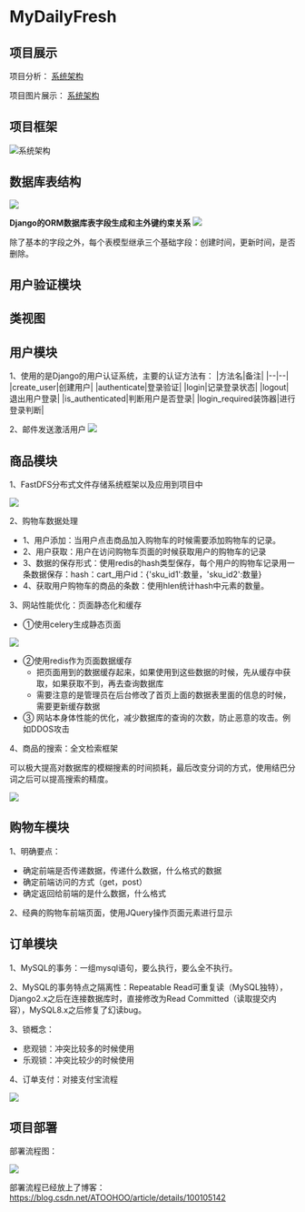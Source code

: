 # MyDailyFresh

## 项目展示
项目分析：
[系统架构](readme/Analysis.md)

项目图片展示：
[系统架构](readme/show.md)

## 项目框架
![系统架构](readme/系统架构.png)

## 数据库表结构
![](readme/数据库表字段分析.png)

**Django的ORM数据库表字段生成和主外键约束关系**
![](readme/数据库表关系图.bmp)

除了基本的字段之外，每个表模型继承三个基础字段：创建时间，更新时间，是否删除。
## 用户验证模块

## 类视图

## 用户模块
1、使用的是Django的用户认证系统，主要的认证方法有：
|方法名|备注|
|--|--|
|create_user|创建用户|
|authenticate|登录验证|
|login|记录登录状态|
|logout|退出用户登录|
|is_authenticated|判断用户是否登录|
|login_required装饰器|进行登录判断|

2、邮件发送激活用户
![](readme/Django发邮件.png)

## 商品模块
1、FastDFS分布式文件存储系统框架以及应用到项目中

![](readme/fastDFS框架.png)


2、购物车数据处理

- 1、用户添加：当用户点击商品加入购物车的时候需要添加购物车的记录。
- 2、用户获取：用户在访问购物车页面的时候获取用户的购物车的记录
- 3、数据的保存形式：使用redis的hash类型保存，每个用户的购物车记录用一条数据保存：hash：cart_用户id：{'sku_id1':数量，'sku_id2':数量}
- 4、获取用户购物车的商品的条数：使用hlen统计hash中元素的数量。

3、网站性能优化：页面静态化和缓存
- ①使用celery生成静态页面

![](readme/静态页面生成流程.png)

- ②使用redis作为页面数据缓存
    - 把页面用到的数据缓存起来，如果使用到这些数据的时候，先从缓存中获取，如果获取不到，再去查询数据库
    - 需要注意的是管理员在后台修改了首页上面的数据表里面的信息的时候，需要更新缓存数据
- ③ 网站本身体性能的优化，减少数据库的查询的次数，防止恶意的攻击。例如DDOS攻击

4、商品的搜索：全文检索框架

可以极大提高对数据库的模糊搜素的时间损耗，最后改变分词的方式，使用结巴分词之后可以提高搜索的精度。

![](readme/商品搜索.png)

## 购物车模块
1、明确要点：
- 确定前端是否传递数据，传递什么数据，什么格式的数据
- 确定前端访问的方式（get，post）
- 确定返回给前端的是什么数据，什么格式

2、经典的购物车前端页面，使用JQuery操作页面元素进行显示

## 订单模块
1、MySQL的事务：一组mysql语句，要么执行，要么全不执行。

2、MySQL的事务特点之隔离性：Repeatable Read可重复读（MySQL独特），Django2.x之后在连接数据库时，直接修改为Read Committed（读取提交内容），MySQL8.x之后修复了幻读bug。

3、锁概念：
- 悲观锁：冲突比较多的时候使用
- 乐观锁：冲突比较少的时候使用

4、订单支付：对接支付宝流程

![](readme/订单对接支付宝流程.png)

## 项目部署
部署流程图：

![](readme/NGINX+uwsgi负载均衡.png)

部署流程已经放上了博客：
https://blog.csdn.net/ATOOHOO/article/details/100105142

